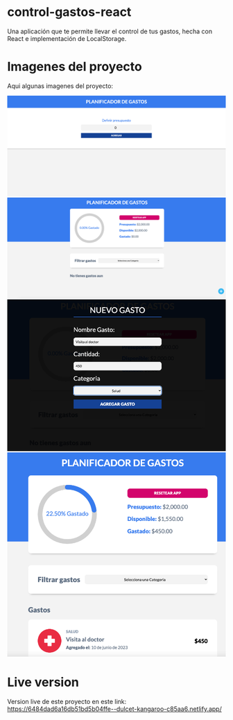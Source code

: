 # control-gastos-react
Una aplicación que te permite llevar el control de tus gastos, hecha con React e implementación de LocalStorage.

# Imagenes del proyecto
Aqui algunas imagenes del proyecto:

<img src="public/imgs/app1.png" width="800" />

<img src="public/imgs/app2.png" width="800" />

<img src="public/imgs/app3.png" width="800" />

<img src="public/imgs/app4.png" width="800" />

# Live version
Version live de este proyecto en este link: https://6484dad6a16db51bd5b04ffe--dulcet-kangaroo-c85aa6.netlify.app/
